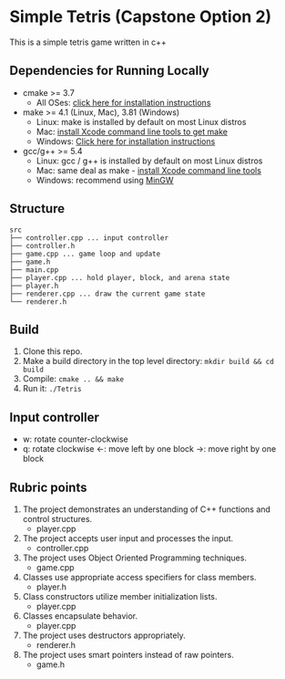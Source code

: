 # Simple Tetris (Capstone Option 2)
This is a simple tetris game written in c++

## Dependencies for Running Locally
* cmake >= 3.7
  * All OSes: [click here for installation instructions](https://cmake.org/install/)
* make >= 4.1 (Linux, Mac), 3.81 (Windows)
  * Linux: make is installed by default on most Linux distros
  * Mac: [install Xcode command line tools to get make](https://developer.apple.com/xcode/features/)
  * Windows: [Click here for installation instructions](http://gnuwin32.sourceforge.net/packages/make.htm)
* gcc/g++ >= 5.4
  * Linux: gcc / g++ is installed by default on most Linux distros
  * Mac: same deal as make - [install Xcode command line tools](https://developer.apple.com/xcode/features/)
  * Windows: recommend using [MinGW](http://www.mingw.org/)

## Structure
```
src
├── controller.cpp ... input controller
├── controller.h
├── game.cpp ... game loop and update
├── game.h
├── main.cpp
├── player.cpp ... hold player, block, and arena state
├── player.h
├── renderer.cpp ... draw the current game state
└── renderer.h
```

## Build

1. Clone this repo.
2. Make a build directory in the top level directory: `mkdir build && cd build`
3. Compile: `cmake .. && make`
4. Run it: `./Tetris`

## Input controller
* w: rotate counter-clockwise
* q: rotate clockwise
<-: move left by one block
->: move right by one block

## Rubric points
1. The project demonstrates an understanding of C++ functions and control structures.
    * player.cpp
2. The project accepts user input and processes the input.
    * controller.cpp
3. The project uses Object Oriented Programming techniques.
    * game.cpp
4. Classes use appropriate access specifiers for class members.
    * player.h
5. Class constructors utilize member initialization lists.
    * player.cpp
6. Classes encapsulate behavior.
    * player.cpp
7. The project uses destructors appropriately.
    * renderer.h
8. The project uses smart pointers instead of raw pointers.
    * game.h